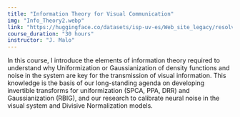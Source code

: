 ```yaml
---
title: "Information Theory for Visual Communication"
img: "Info_Theory2.webp"
link: "https://huggingface.co/datasets/isp-uv-es/Web_site_legacy/resolve/main/courses/Info_theory_for_Neurosci_RBIG_infomax_DN_SPCA_PPA_DDR.zip"
course_duration: "30 hours"
instructor: "J. Malo"
---
```


In this course, I introduce the elements of information theory required to understand why Uniformization or Gaussianization of density functions and noise in the system are key for the transmission of visual information. This knowledge is the basis of our long-standing agenda on developing invertible transforms for uniformization (SPCA, PPA, DRR) and Gaussianization (RBIG), and our research to calibrate neural noise in the visual system and Divisive Normalization models.